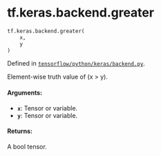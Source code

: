 <div itemscope itemtype="http://developers.google.com/ReferenceObject">
<meta itemprop="name" content="tf.keras.backend.greater" />
</div>

# tf.keras.backend.greater

``` python
tf.keras.backend.greater(
    x,
    y
)
```



Defined in [`tensorflow/python/keras/backend.py`](https://www.tensorflow.org/code/tensorflow/python/keras/backend.py).

Element-wise truth value of (x > y).

#### Arguments:

* <b>`x`</b>: Tensor or variable.
* <b>`y`</b>: Tensor or variable.


#### Returns:

A bool tensor.